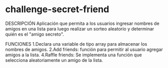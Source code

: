 # challenge-secret-friend
DESCRIPCIÓN
Aplicación que permita a los usuarios ingresar nombres de amigos en una lista para luego realizar un sorteo aleatorio y determinar quién es el "amigo secreto".

FUNCIONES
1.Declara una variable de tipo array para almacenar los nombres de amigos.
2.Add friends: función para permitir al usuario agregar amigos a la lista.
4.Raffle friends: Se implementa una función que selecciona aleatoriamente un amigo de la lista.

